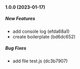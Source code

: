 #### 1.0.0 (2023-01-17)

##### New Features

*  add console log (efda68a1)
*  create boilerplate (bd6dc652)

##### Bug Fixes

*  add file test.js (dc3b7907)

